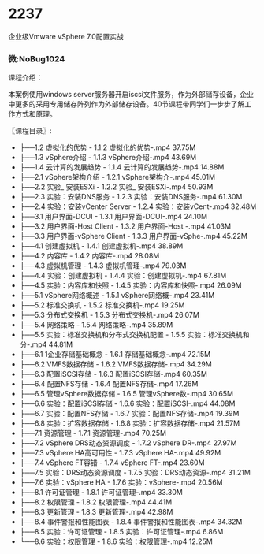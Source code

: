 # 2237
企业级Vmware vSphere 7.0配置实战
### 微:NoBug1024 


课程介绍：

本案例使用windows server服务器开启iscsi文件服务，作为外部储存设备，企业中更多的采用专用储存阵列作为外部储存设备。40节课程带同学们一步步了解工作方式和原理。


〖课程目录〗:

- ├──1.2 虚拟化的优势 - 1.1.2 虚拟化的优势-.mp4  37.75M
- ├──1.3 vSphere介绍 - 1.1.3 vSphere介绍-.mp4  43.69M
- ├──1.4 云计算的发展趋势 - 1.1.4 云计算的发展趋势-.mp4  14.88M
- ├──2.1 vSphere架构介绍 - 1.2.1 vSphere架构介-.mp4  45.01M
- ├──2.2 实验_ 安装ESXi - 1.2.2 实验_ 安装ESXi-.mp4  50.93M
- ├──2.3 实验：安装DNS服务 - 1.2.3 实验：安装DNS服务-.mp4  61.30M
- ├──2.4 实验：安装vCenter Server - 1.2.4 实验：安装vCent-.mp4  32.48M
- ├──3.1 用户界面-DCUI - 1.3.1 用户界面-DCUI-.mp4  24.10M
- ├──3.2 用户界面-Host Client - 1.3.2 用户界面-Host -.mp4  41.03M
- ├──3.3 用户界面-vSphere Client - 1.3.3 用户界面-vSphe-.mp4  45.22M
- ├──4.1 创建虚拟机 - 1.4.1 创建虚拟机-.mp4  38.89M
- ├──4.2 内容库 - 1.4.2 内容库-.mp4  28.08M
- ├──4.3 虚拟机管理 - 1.4.3 虚拟机管理-.mp4  79.03M
- ├──4.4 实验：创建虚拟机 - 1.4.4 实验：创建虚拟机-.mp4  67.81M
- ├──4.5 实验：内容库和快照 - 1.4.5 实验：内容库和快照-.mp4  26.09M
- ├──5.1 vSphere网络概述 - 1.5.1 vSphere网络概-.mp4  23.41M
- ├──5.2 标准交换机 - 1.5.2 标准交换机-.mp4  19.25M
- ├──5.3 分布式交换机 - 1.5.3 分布式交换机-.mp4  26.07M
- ├──5.4 网络策略 - 1.5.4 网络策略-.mp4  35.89M
- ├──5.5 实验：标准交换机和分布式交换机配置 - 1.5.5 实验：标准交换机和分-.mp4  44.81M
- ├──6.1 1企业存储基础概念 - 1.6.1 存储基础概念-.mp4  72.15M
- ├──6.2 VMFS数据存储 - 1.6.2 VMFS数据存储-.mp4  34.29M
- ├──6.3 配置iSCSI存储 - 1.6.3 配置iSCSI存储-.mp4  60.35M
- ├──6.4 配置NFS存储 - 1.6.4 配置NFS存储-.mp4  17.26M
- ├──6.5 管理vSphere数据存储 - 1.6.5 管理vSphere数-.mp4  30.65M
- ├──6.6 实验：配置iSCSI存储 - 1.6.6 实验：配置iSCSI-.mp4  44.08M
- ├──6.7 实验：配置NFS存储 - 1.6.7 实验：配置NFS存储-.mp4  19.39M
- ├──6.8 实验：扩容数据存储 - 1.6.8 实验：扩容数据存储-.mp4  21.57M
- ├──7.1 资源管理 - 1.7.1 资源管理-.mp4  70.25M
- ├──7.2 vSphere DRS动态资源调度 - 1.7.2 vSphere DR-.mp4  27.97M
- ├──7.3 vSphere HA高可用性 - 1.7.3 vSphere HA-.mp4  49.92M
- ├──7.4 vSphere FT容错 - 1.7.4 vSphere FT-.mp4  23.60M
- ├──7.5 实验：DRS动态资源调度 - 1.7.5 实验：DRS动态资源-.mp4  31.21M
- ├──7.6 实验：vSphere HA - 1.7.6 实验：vSphere-.mp4  20.56M
- ├──8.1 许可证管理 - 1.8.1 许可证管理-.mp4  33.30M
- ├──8.2 权限管理 - 1.8.2 权限管理-.mp4  44.41M
- ├──8.3 更新管理 - 1.8.3 更新管理-.mp4  42.98M
- ├──8.4 事件警报和性能图表 - 1.8.4 事件警报和性能图表-.mp4  34.32M
- ├──8.5 实验：许可证管理 - 1.8.5 实验：许可证管理-.mp4  6.86M
- └──8.6 实验：权限管理 - 1.8.6 实验：权限管理-.mp4  12.25M
